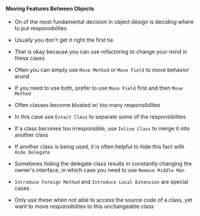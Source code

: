 #### Moving Features Between Objects

- On of the most fundamental decision in object design is deciding where to put responsibilites
- Usually you don't get it right the first tie
- That is okay because you can use refactoring to change your mind in these cases

- Often you can simply use `Move Method` or `Move Field` to move behavior arund
- If you need to use both, prefer to use `Move Field` first and then `Move Method`

- Often classes become bloated w/ too many responsibilites
- In this case use `Extact Class` to separate some of the responsibilites
- If a class becomes too irresponsible, use `Inline Class` to merge it into another class
- If another class is being used, it is often helpful to hide this fact with `Hide Delegate`
- Sometimes hiding the delegate class results in constantly changing the owner's interface, in which case you need to use `Remove Middle Man`

- `Introduce Foreign Method` and `Introduce Local Extension` are special cases
- Only use these when not able to access the source code of a class, yet want to move responsibilites to this unchangeable class
